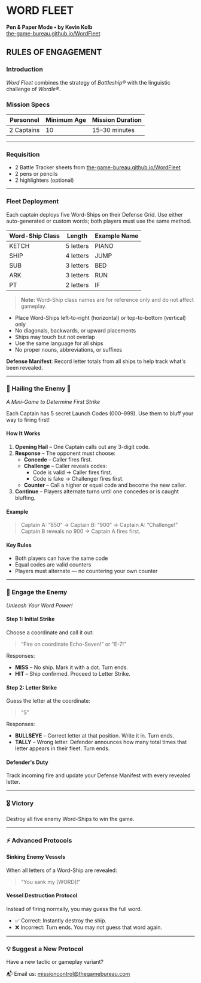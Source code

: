 # WORD FLEET

**Pen & Paper Mode • by Kevin Kolb**  
[the-game-bureau.github.io/WordFleet](https://the-game-bureau.github.io/WordFleet)

## RULES OF ENGAGEMENT

### Introduction

*Word Fleet* combines the strategy of _Battleship®_ with the linguistic challenge of _Wordle®_.

### Mission Specs

| Personnel | Minimum Age | Mission Duration |
|-----------|-------------|------------------|
| 2 Captains | 10 | 15–30 minutes |

---

### Requisition

- 2 Battle Tracker sheets from [the-game-bureau.github.io/WordFleet](https://the-game-bureau.github.io/WordFleet)
- 2 pens or pencils
- 2 highlighters (optional)

---

### Fleet Deployment

Each captain deploys five Word-Ships on their Defense Grid. Use either auto-generated or custom words; both players must use the same method.

| Word-Ship Class | Length     | Example Name |
|-----------------|------------|--------------|
| KETCH           | 5 letters  | PIANO        |
| SHIP            | 4 letters  | JUMP         |
| SUB             | 3 letters  | BED          |
| ARK             | 3 letters  | RUN          |
| PT              | 2 letters  | IF           |

> **Note:** Word-Ship class names are for reference only and do not affect gameplay.

- Place Word-Ships left-to-right (horizontal) or top-to-bottom (vertical) only
- No diagonals, backwards, or upward placements
- Ships may touch but not overlap
- Use the same language for all ships
- No proper nouns, abbreviations, or suffixes

**Defense Manifest**: Record letter totals from all ships to help track what's been revealed.

---

### 📡 Hailing the Enemy 📡  
*A Mini-Game to Determine First Strike*

Each Captain has 5 secret Launch Codes (000–999). Use them to bluff your way to firing first!

#### How It Works

1. **Opening Hail** – One Captain calls out any 3-digit code.
2. **Response** – The opponent must choose:
   - **Concede** – Caller fires first.
   - **Challenge** – Caller reveals codes:
     - Code is valid → Caller fires first.
     - Code is fake → Challenger fires first.
   - **Counter** – Call a higher or equal code and become the new caller.
3. **Continue** – Players alternate turns until one concedes or is caught bluffing.

#### Example

> Captain A: “850” → Captain B: “900” → Captain A: “Challenge!”  
> Captain B reveals no 900 → Captain A fires first.

#### Key Rules

- Both players can have the same code
- Equal codes are valid counters
- Players must alternate — no countering your own counter

---

### 🎯 Engage the Enemy  
*Unleash Your Word Power!*

#### Step 1: Initial Strike

Choose a coordinate and call it out:
> “Fire on coordinate Echo-Seven!” or “E-7!”

Responses:

- **MISS** – No ship. Mark it with a dot. Turn ends.
- **HIT** – Ship confirmed. Proceed to Letter Strike.

#### Step 2: Letter Strike

Guess the letter at the coordinate:
> “S”

Responses:

- **BULLSEYE** – Correct letter at that position. Write it in. Turn ends.
- **TALLY** – Wrong letter. Defender announces how many total times that letter appears in their fleet. Turn ends.

#### Defender's Duty

Track incoming fire and update your Defense Manifest with every revealed letter.

---

### 🎖 Victory

Destroy all five enemy Word-Ships to win the game.

---

### ⚡ Advanced Protocols

#### Sinking Enemy Vessels

When all letters of a Word-Ship are revealed:

> “You sank my [WORD]!”

#### Vessel Destruction Protocol

Instead of firing normally, you may guess the full word.

- ✅ Correct: Instantly destroy the ship.
- ❌ Incorrect: Turn ends. You may not guess that word again.

---

### 💡 Suggest a New Protocol

Have a new tactic or gameplay variant?

📬 Email us: [missioncontrol@thegamebureau.com](mailto:missioncontrol@thegamebureau.com)
